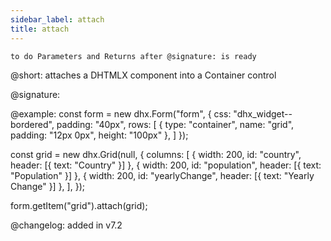 ```yaml
---
sidebar_label: attach
title: attach
---
```

 `to do Parameters and Returns after @signature: is ready`


@short: attaches a DHTMLX component into a Container control

@signature:

@example: const form = new dhx.Form("form", {
    css: "dhx_widget--bordered",
    padding: "40px",
    rows: [
        {
            type: "container",
            name: "grid",
            padding: "12px 0px",
            height: "100px"
        },
    ]
});

const grid = new dhx.Grid(null, {
    columns: [
        { width: 200, id: "country", header: [{ text: "Country" }] },
        { width: 200, id: "population", header: [{ text: "Population" }] },
        { width: 200, id: "yearlyChange", header: [{ text: "Yearly Change" }] },
    ],
});

form.getItem("grid").attach(grid);


@changelog: added in v7.2
